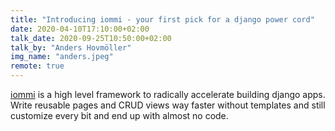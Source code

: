 ```yaml
---
title: "Introducing iommi - your first pick for a django power cord"
date: 2020-04-10T17:10:00+02:00
talk_date: 2020-09-25T10:50:00+02:00
talk_by: "Anders Hovmöller"
img_name: "anders.jpeg"
remote: true
---
```


[iommi](http://iommi.rocks/) is a high level framework to radically accelerate building django apps. Write reusable pages and CRUD views way faster without templates and still customize every bit and end up with almost no code. 
